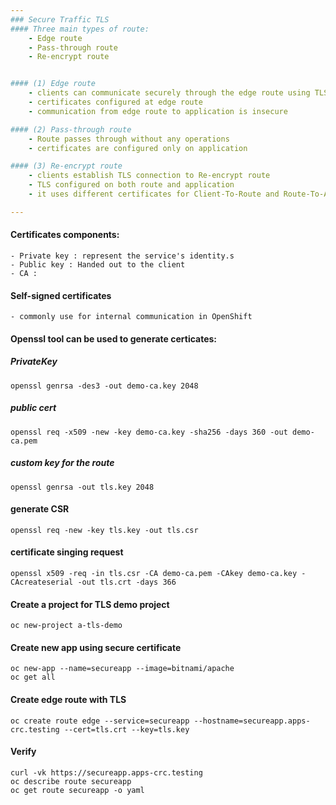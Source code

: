 ```yaml
---
### Secure Traffic TLS
#### Three main types of route:
	- Edge route
	- Pass-through route
	- Re-encrypt route


#### (1) Edge route
	- clients can communicate securely through the edge route using TLS
	- certificates configured at edge route
	- communication from edge route to application is insecure

#### (2) Pass-through route
	- Route passes through without any operations
	- certificates are configured only on application

#### (3) Re-encrypt route
	- clients establish TLS connection to Re-encrypt route
	- TLS configured on both route and application
	- it uses different certificates for Client-To-Route and Route-To-Application communication

---
```


#### Certificates components:
	- Private key : represent the service's identity.s
	- Public key : Handed out to the client
	- CA : 

#### Self-signed certificates
	- commonly use for internal communication in OpenShift


#### Openssl tool can be used to generate certicates:
##### PrivateKey
    openssl genrsa -des3 -out demo-ca.key 2048

##### public cert
    openssl req -x509 -new -key demo-ca.key -sha256 -days 360 -out demo-ca.pem

##### custom key for the route
    openssl genrsa -out tls.key 2048

#### generate CSR
    openssl req -new -key tls.key -out tls.csr

#### certificate singing request
    openssl x509 -req -in tls.csr -CA demo-ca.pem -CAkey demo-ca.key -CAcreateserial -out tls.crt -days 366

#### Create a project for TLS demo project
    oc new-project a-tls-demo

#### Create new app using secure certificate
    oc new-app --name=secureapp --image=bitnami/apache 
    oc get all

#### Create edge route with TLS 
    oc create route edge --service=secureapp --hostname=secureapp.apps-crc.testing --cert=tls.crt --key=tls.key

#### Verify
    curl -vk https://secureapp.apps-crc.testing
    oc describe route secureapp
    oc get route secureapp -o yaml

